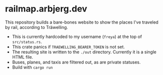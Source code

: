 # railmap.arbjerg.dev
This repository builds a bare-bones website to show the places I've traveled by rail, according to Träwelling.

* This is currently hardcoded to my username (`freya`) at the top of `src/status.rs`.
* This crate panics if `TRAEWELLING_BEARER_TOKEN` is not set.
* The resulting site is written to the `./out` directory. Currently it is a single HTML file.
* Buses, planes, and taxis are filtered out, as are private statuses.
* Build with `cargo run`

